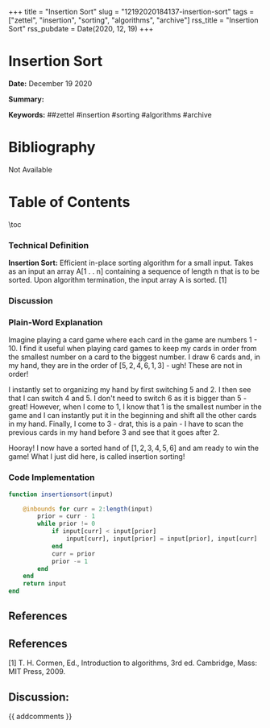 +++
title = "Insertion Sort"
slug = "12192020184137-insertion-sort"
tags = ["zettel", "insertion", "sorting", "algorithms", "archive"]
rss_title = "Insertion Sort"
rss_pubdate = Date(2020, 12, 19)
+++



Insertion Sort
=========

**Date:** December 19 2020

**Summary:** 

**Keywords:** ##zettel #insertion #sorting #algorithms  #archive

Bibliography
==========

Not Available

Table of Contents
=========

\toc

### Technical Definition

**Insertion Sort:** Efficient in-place sorting algorithm for a small input. Takes as an input an array A[1 . . n] containing a sequence of length n that is to be sorted. Upon algorithm termination, the input array A is sorted. [1]

### Discussion

### Plain-Word Explanation

Imagine playing a card game where each card in the game are numbers 1 - 10. I find it useful when playing card games to keep my cards in order from the smallest number on a card to the biggest number. I draw 6 cards and, in my hand, they are in the order of $[5, 2, 4, 6, 1, 3]$ - ugh! These are not in order!

I instantly set to organizing my hand by first switching $5$ and $2$. I then see that I can switch $4$ and $5$. I don't need to switch $6$ as it is bigger than $5$ - great! However, when I come to $1$, I know that $1$ is the smallest number in the game and I can instantly put it in the beginning and shift all the other cards in my hand. Finally, I come to $3$ - drat, this is a pain - I have to scan the previous cards in my hand before $3$ and see that it goes after $2$. 

Hooray! I now have a sorted hand of $[1, 2, 3, 4, 5, 6]$ and am ready to win the game! What I just did here, is called insertion sorting!

### Code Implementation

```julia
function insertionsort(input)

    @inbounds for curr = 2:length(input)
        prior = curr - 1
        while prior != 0
            if input[curr] < input[prior]
                input[curr], input[prior] = input[prior], input[curr]
            end
            curr = prior
            prior -= 1
        end
    end
    return input
end
```

## References

## References

[1] T. H. Cormen, Ed., Introduction to algorithms, 3rd ed. Cambridge, Mass: MIT Press, 2009.
## Discussion: 

{{ addcomments }}
